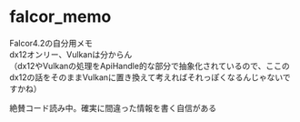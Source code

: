 # falcor_memo

Falcor4.2の自分用メモ  
dx12オンリー、Vulkanは分からん  
（dx12やVulkanの処理をApiHandle的な部分で抽象化されているので、ここのdx12の話をそのままVulkanに置き換えて考えればそれっぽくなるんじゃないですかね）  

絶賛コード読み中。確実に間違った情報を書く自信がある
<!--stackedit_data:
eyJoaXN0b3J5IjpbMTY2NDU0MTY0OSwxMTExNDg4MDU4LDE4MD
QwMTgzNTAsOTgxNDAxNzczXX0=
-->